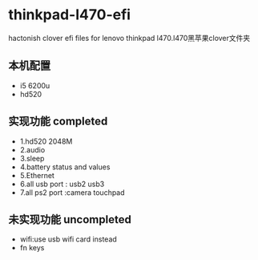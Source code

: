 # thinkpad-l470-efi
hactonish clover efi files for lenovo thinkpad l470.l470黑苹果clover文件夹
## 本机配置 
- i5 6200u 
- hd520
## 实现功能 completed
- 1.hd520 2048M
- 2.audio
- 3.sleep
- 4.battery status and values
- 5.Ethernet
- 6.all usb port : usb2 usb3
- 7.all ps2 port :camera touchpad
## 未实现功能 uncompleted
- wifi:use usb wifi card instead
- fn keys
